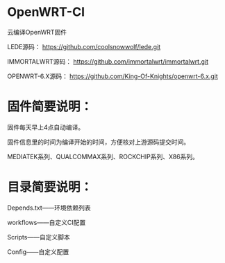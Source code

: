 # OpenWRT-CI
云编译OpenWRT固件

LEDE源码：
https://github.com/coolsnowwolf/lede.git

IMMORTALWRT源码：
https://github.com/immortalwrt/immortalwrt.git

OPENWRT-6.X源码：
https://github.com/King-Of-Knights/openwrt-6.x.git

# 固件简要说明：

固件每天早上4点自动编译。

固件信息里的时间为编译开始的时间，方便核对上游源码提交时间。

MEDIATEK系列、QUALCOMMAX系列、ROCKCHIP系列、X86系列。

# 目录简要说明：

Depends.txt——环境依赖列表

workflows——自定义CI配置

Scripts——自定义脚本

Config——自定义配置
